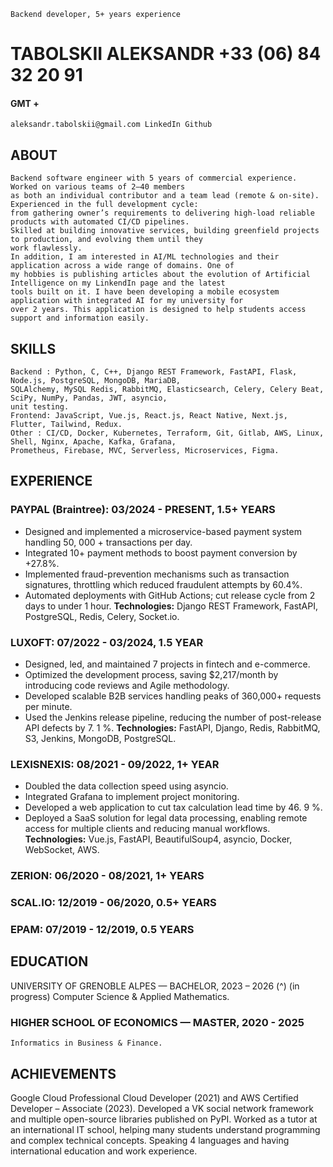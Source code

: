 ```
Backend developer, 5+ years experience
```
# TABOLSKII ALEKSANDR +33 (06) 84 32 20 91

#### GMT +

```
aleksandr.tabolskii@gmail.com LinkedIn Github
```
## ABOUT

```
Backend software engineer with 5 years of commercial experience. Worked on various teams of 2–40 members
as both an individual contributor and a team lead (remote & on-site). Experienced in the full development cycle:
from gathering owner’s requirements to delivering high-load reliable products with automated CI/CD pipelines.
Skilled at building innovative services, building greenfield projects to production, and evolving them until they
work flawlessly.
In addition, I am interested in AI/ML technologies and their application across a wide range of domains. One of
my hobbies is publishing articles about the evolution of Artificial Intelligence on my LinkendIn page and the latest
tools built on it. I have been developing a mobile ecosystem application with integrated AI for my university for
over 2 years. This application is designed to help students access support and information easily.
```
## SKILLS

```
Backend : Python, C, C++, Django REST Framework, FastAPI, Flask, Node.js, PostgreSQL, MongoDB, MariaDB,
SQLAlchemy, MySQL Redis, RabbitMQ, Elasticsearch, Celery, Celery Beat, SciPy, NumPy, Pandas, JWT, asyncio,
unit testing.
Frontend: JavaScript, Vue.js, React.js, React Native, Next.js, Flutter, Tailwind, Redux.
Other : CI/CD, Docker, Kubernetes, Terraform, Git, Gitlab, AWS, Linux, Shell, Nginx, Apache, Kafka, Grafana,
Prometheus, Firebase, MVC, Serverless, Microservices, Figma.
```
## EXPERIENCE

### PAYPAL (Braintree): 03/2024 - PRESENT, 1.5+ YEARS

- Designed and implemented a microservice-based payment system handling 50, 000 + transactions per day.
- Integrated 10+ payment methods to boost payment conversion by +27.8%.
- Implemented fraud-prevention mechanisms such as transaction signatures, throttling which reduced fraudulent
    attempts by 60.4%.
- Automated deployments with GitHub Actions; cut release cycle from 2 days to under 1 hour.
    **Technologies:** Django REST Framework, FastAPI, PostgreSQL, Redis, Celery, Socket.io.

### LUXOFT: 07/2022 - 03/2024, 1.5 YEAR

- Designed, led, and maintained 7 projects in fintech and e-commerce.
- Optimized the development process, saving $2,217/month by introducing code reviews and Agile methodology.
- Developed scalable B2B services handling peaks of 360,000+ requests per minute.
- Used the Jenkins release pipeline, reducing the number of post-release API defects by 7. 1 %.
    **Technologies:** FastAPI, Django, Redis, RabbitMQ, S3, Jenkins, MongoDB, PostgreSQL.

### LEXISNEXIS: 08/2021 - 09/2022, 1+ YEAR

- Doubled the data collection speed using asyncio.
- Integrated Grafana to implement project monitoring.
- Developed a web application to cut tax calculation lead time by 46. 9 %.
- Deployed a SaaS solution for legal data processing, enabling remote access for multiple clients and reducing
    manual workflows.
**Technologies:** Vue.js, FastAPI, BeautifulSoup4, asyncio, Docker, WebSocket, AWS.

### ZERION: 06/2020 - 08/2021, 1+ YEARS

### SCAL.IO: 12/2019 - 06/2020, 0.5+ YEARS

### EPAM: 07/2019 - 12/2019, 0.5 YEARS


## EDUCATION

UNIVERSITY OF GRENOBLE ALPES — BACHELOR, 2023 – 2026 (^) (in progress)
Computer Science & Applied Mathematics.

### HIGHER SCHOOL OF ECONOMICS — MASTER, 2020 - 2025

```
Informatics in Business & Finance.
```
## ACHIEVEMENTS

Google Cloud Professional Cloud Developer (2021) and AWS Certified Developer – Associate (2023). Developed
a VK social network framework and multiple open-source libraries published on PyPI. Worked as a tutor at an
international IT school, helping many students understand programming and complex technical concepts.
Speaking 4 languages and having international education and work experience.


